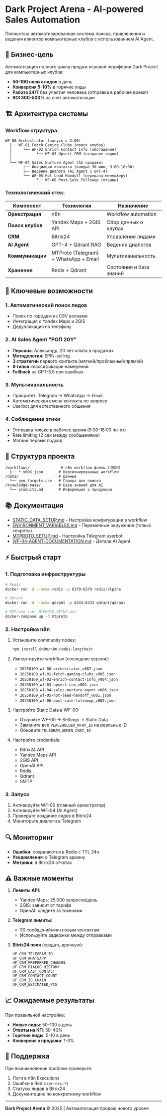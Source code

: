 
# Dark Project Arena - AI-powered Sales Automation

Полностью автоматизированная система поиска, привлечения и ведения клиентов компьютерных клубов с использованием AI Agent.

## 🎯 Бизнес-цель

Автоматизация полного цикла продаж игровой периферии Dark Project для компьютерных клубов:
- **50-100 новых лидов** в день
- **Конверсия 5-10%** в горячие лиды
- **Работа 24/7** без участия человека (отправка в рабочее время)
- **ROI 300-500%** за счет автоматизации

## 🏗️ Архитектура системы

### Workflow структура:

```
WF-00 Orchestrator (запуск в 2:00)
  ├── WF-01 Fetch Gaming Clubs (поиск клубов)
  │     └── WF-02 Enrich Contact Info (обогащение)
  │           └── WF-03 Upsert CRM (создание лидов)
  │
  └── WF-04 Sales Nurture Agent (AI продажи)
        ├── Инициация контакта (каждые 30 мин, 9:00-18:00)
        ├── Ведение диалога (AI Agent с GPT-4)
        └── WF-05 Hot Lead Handoff (передача менеджеру)
              └── WF-06 Post-Sale Followup (отзывы)
```

### Технологический стек:

| Компонент | Технология | Назначение |
|-----------|------------|------------|
| **Оркестрация** | n8n | Workflow automation |
| **Поиск клубов** | Yandex Maps + 2GIS API | Сбор данных о клубах |
| **CRM** | Bitrix24 | Управление лидами |
| **AI Agent** | GPT-4 + Qdrant RAG | Ведение диалогов |
| **Коммуникации** | MTProto (Telegram) + WhatsApp + Email | Мультиканальность |
| **Хранение** | Redis + Qdrant | Состояния и база знаний |

## 🚀 Ключевые возможности

### 1. Автоматический поиск лидов
- Поиск по городам из CSV волнами
- Интеграция с Yandex Maps и 2GIS
- Дедупликация по телефону

### 2. AI Sales Agent "РОП 20Y"
- **Персона**: Александр, 20 лет опыта в продажах
- **Методология**: SPIN-selling
- **3 стратегии** первого контакта (мягкий/проблемный/прямой)
- **9 типов** классификации намерений
- **Fallback** на GPT-3.5 при ошибках

### 3. Мультиканальность
- Приоритет: Telegram → WhatsApp → Email
- Автоматическая смена контакта по запросу
- Userbot для естественного общения

### 4. Соблюдение этики
- Отправка только в рабочее время (9:00-18:00 пн-пт)
- Rate limiting (2 сек между сообщениями)
- Мягкий первый подход

## 📁 Структура проекта

```
/workflows/              # n8n workflow файлы (JSON)
  ├── *_v00X.json       # Версионированные workflow
/data/                  # Данные
  └── geo_targets.csv   # Города для поиска
/knowledge-base/        # База знаний для AI
  └── products.md       # Информация о продукции
```

## 📚 Документация

- [STATIC_DATA_SETUP.md](./STATIC_DATA_SETUP.md) - Настройка конфигурации в workflow
- [ENVIRONMENT_VARIABLES.md](./ENVIRONMENT_VARIABLES.md) - Переменные окружения (только секреты)
- [MTPROTO_SETUP.md](./MTPROTO_SETUP.md) - Настройка Telegram userbot
- [WF-04-AGENT-DOCUMENTATION.md](./WF-04-AGENT-DOCUMENTATION.md) - Детали AI Agent

## ⚡ Быстрый старт

### 1. Подготовка инфраструктуры

```bash
# Redis
docker run -d --name redis -p 6379:6379 redis:alpine

# Qdrant
docker run -d --name qdrant -p 6333:6333 qdrant/qdrant

# MTProto (см. MTPROTO_SETUP.md)
docker-compose up -d mtproto
```

### 2. Настройка n8n

1. Установите community nodes:
   ```bash
   npm install @n8n/n8n-nodes-langchain
   ```

2. Импортируйте workflow (последние версии):
   - `20250109_wf-00-orchestrator_v007.json`
   - `20250109_wf-01-fetch-gaming-clubs_v005.json`
   - `20250109_wf-02-enrich-contact-info_v004.json`
   - `20250109_wf-03-upsert-crm_v002.json`
   - `20250109_wf-04-sales-nurture-agent_v006.json`
   - `20250109_wf-05-hot-lead-handoff_v001.json`
   - `20250109_wf-06-post-sale-followup_v002.json`

3. Настройте Static Data в WF-00:
   - Откройте WF-00 → Settings → Static Data
   - Замените все `PLACEHOLDER_WF0X_ID` на реальные ID
   - Обновите `TELEGRAM_ADMIN_CHAT_ID`

4. Настройте credentials:
   - Bitrix24 API
   - Yandex Maps API
   - 2GIS API
   - OpenAI API
   - Redis
   - Qdrant
   - SMTP

### 3. Запуск

1. Активируйте WF-00 (главный оркестратор)
2. Активируйте WF-04 (AI Agent)
3. Проверьте создание лидов в Bitrix24
4. Мониторьте диалоги в Telegram

## 🔍 Мониторинг

- **Ошибки**: сохраняются в Redis с TTL 24ч
- **Уведомления**: в Telegram админу
- **Метрики**: в Bitrix24 отчетах

## ⚠️ Важные моменты

1. **Лимиты API**:
   - Yandex Maps: 25,000 запросов/день
   - 2GIS: зависит от тарифа
   - OpenAI: следите за токенами

2. **Telegram лимиты**:
   - 30 сообщений/мин новым контактам
   - Используйте задержки между отправками

3. **Bitrix24 поля** (создать вручную):
   ```
   UF_CRM_TELEGRAM_ID
   UF_CRM_WHATSAPP
   UF_CRM_PREFERRED_CHANNEL
   UF_CRM_DIALOG_HISTORY
   UF_CRM_LAST_CONTACT
   UF_CRM_CONTACT_COUNT
   UF_CRM_IS_CHAIN
   UF_CRM_ESTIMATED_PCS
   ```

## 📈 Ожидаемые результаты

При правильной настройке:
- **Новые лиды**: 50-100 в день
- **Ответы на КП**: 30-40%
- **Горячие лиды**: 5-10 в день
- **Конверсия в продажи**: 1-3%

## 🤝 Поддержка

При возникновении проблем проверьте:
1. Логи в n8n Executions
2. Ошибки в Redis (`errors:*`)
3. Статусы лидов в Bitrix24
4. Документацию по конкретному workflow

---

**Dark Project Arena** © 2025 | Автоматизация продаж нового уровня